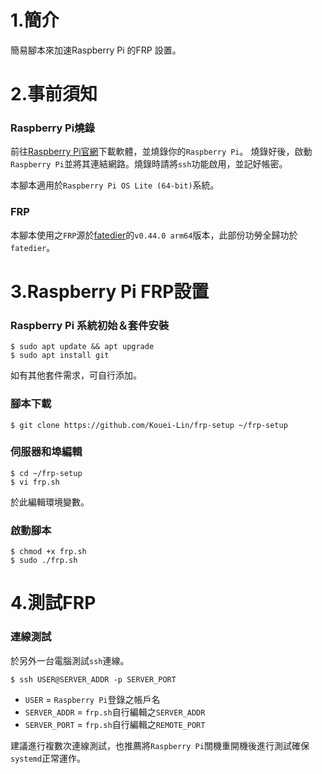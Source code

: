 # 1.簡介
簡易腳本來加速Raspberry Pi 的FRP 設置。

# 2.事前須知

### Raspberry Pi燒錄
前往[Raspberry Pi官網](https://www.raspberrypi.com/software/)下載軟體，並燒錄你的`Raspberry Pi`。
燒錄好後，啟動`Raspberry Pi`並將其連結網路。燒錄時請將`ssh`功能啟用，並記好帳密。

本腳本適用於`Raspberry Pi OS Lite (64-bit)`系統。

### FRP
本腳本使用之`FRP`源於[fatedier](https://github.com/fatedier//frp/releases/)的`v0.44.0 arm64`版本，此部份功勞全歸功於`fatedier`。

# 3.Raspberry Pi FRP設置

### Raspberry Pi 系統初始＆套件安裝
```
$ sudo apt update && apt upgrade
$ sudo apt install git
```

如有其他套件需求，可自行添加。

### 腳本下載 
```
$ git clone https://github.com/Kouei-Lin/frp-setup ~/frp-setup
```

### 伺服器和埠編輯
```
$ cd ~/frp-setup
$ vi frp.sh
```
於此編輯環境變數。

### 啟動腳本
```
$ chmod +x frp.sh
$ sudo ./frp.sh
```

# 4.測試FRP

### 連線測試
於另外一台電腦測試`ssh`連線。

```
$ ssh USER@SERVER_ADDR -p SERVER_PORT
```

- `USER` = `Raspberry Pi`登錄之帳戶名
- `SERVER_ADDR` = `frp.sh`自行編輯之`SERVER_ADDR`
- `SERVER_PORT` = `frp.sh`自行編輯之`REMOTE_PORT`

建議進行複數次連線測試，也推薦將`Raspberry Pi`關機重開機後進行測試確保`systemd`正常運作。
